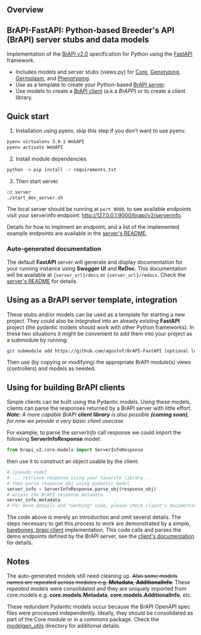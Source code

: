 ## Overview

## BrAPI-FastAPI: Python-based Breeder's API (BrAPI) server stubs and data models

Implementation of the [BrAPI v2.0](https://brapi.org/) specification for Python using the [FastAPI](https://fastapi.tiangolo.com/) framework.
* Includes models and server stubs (views.py) for [Core](brapi_v2/core), [Genotyping](brapi_v2/genotyping), [Germplasm](brapi_v2/germplasm), and [Phenotyping](brapi_v2/phenotyping).
* Use as a template to create your Python-based [BrAPI server](brapi_v2/main.py).
* Use models to create a [BrAPI client](client/barebones_brapi_client.py) (a.k.a *BrAPP*) or to create a client library.

## Quick start
1. Installation using pyenv, skip this step if you don't want to use pyenv.
``` sh
pyenv virtualenv 3.9.1 WebAPI
pyenv activate WebAPI
```
2. Install module dependencies
``` sh
python -m pip install -r requirements.txt
```
3. Then start server
``` sh
cd server
./start_dev_server.sh
```
The local server should be running at `port 9000`, to see available endpoints visit your serverinfo endpoint: http://127.0.0.1:9000/brapi/v2/serverinfo.

Details for how to implment an endpoint, and a list of the implemented example endpoints are available in the [server's README](server/README.md).

### Auto-generated documentation
The default **FastAPI** server will generate and display documentation for your running instance using **Swagger UI** and **ReDoc**. This documentation will be available at `{server_url}/docs` or `{server_url}/redocs`. Check the [server's README](server/README.md) for details.


## Using as a BrAPI server template, integration

These stubs and/or models can be used as a template for starting a new project. They could also be *integrated* into an already *existing* **FastAPI** project (the pydantic models should work with other Python frameworks).
In these two situations it might be convenient to add them into your project as a submodule by running:

```sh
git submodule add https://github.com/agostof/BrAPI-FastAPI [optional local_name]
```
Then use (by copying or modifying) the appropriate BrAPI module(s) views (controllers) and models as needed.

## Using for building BrAPI clients

Simple clients can be built using the Pydantic models. Using these models, clients can parse the responses returned by a BrAPI server with little effort.
***Note:*** *A more capable BrAPI* ***client library*** *is also possible* ***(coming soon)****, for now we provide a very basic client usecase.*

For example, to parse the *serverInfo* call response we could import the following **ServerInfoResponse** model:
```python
from brapi_v2.core.models import ServerInfoResponse
```
then use it to construct an object usable by the client:
```python
# [pseudo code]
# ... retrieve response using your favorite library ... 
# then parse response_obj using pydantic model
server_info = ServerInfoResponse.parse_obj(response_obj)
# access the BrAPI response metadata 
server_info.metadata
# For more details and *working* code, please check client's documentation linked below.
```
The code above is merely an introduction and omit several details. The steps necessary to get this process to work are demonstrated by a simple, [barebones, brapi client](client/barebones_brapi_client.py) implementation. This code calls and parses the demo endpoints defined by the BrAPI server, see the [client's documentation](client/README.md) for details.

## Notes

The auto-generated models still need cleaning up. ~~Also some models names are *repeated* across modules e.g. **Metadata**, **AdditionalInfo**.~~ These *repeated* models were consolidated and they are uniquely imported from core.models e.g. **core.models.Metadata**,  **core.models.AdditionalInfo**, etc.

These redundant Pydantic models occur because the BrAPI OpenAPI spec files were processed independently.
Ideally, they should be consolidated as part of the Core module or in a *commons* package. Check the [modelgen_utils](modelgen_utils) directory for additional details.
